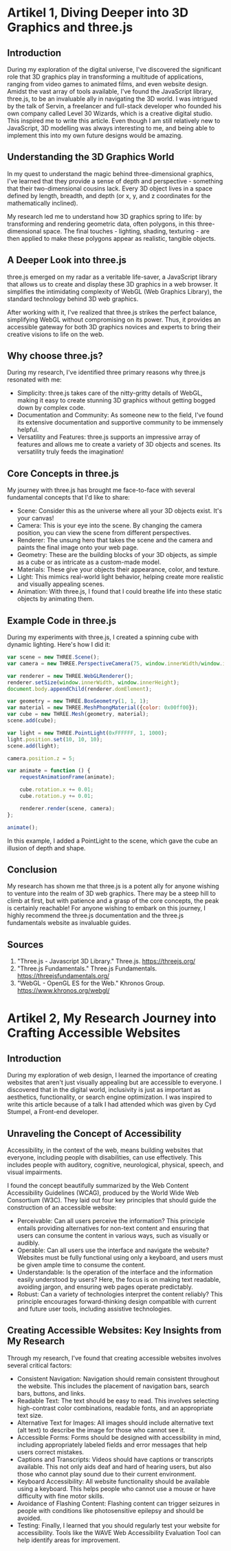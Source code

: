 # Artikel 1, Diving Deeper into 3D Graphics and three.js

## Introduction
During my exploration of the digital universe, I've discovered the significant role that 3D graphics play in transforming a multitude of applications, ranging from video games to animated films, and even website design. Amidst the vast array of tools available, I've found the JavaScript library, three.js, to be an invaluable ally in navigating the 3D world. I was intrigued by the talk of Servin, a freelancer and full-stack developer who founded his own company called Level 30 Wizards, which is a creative digital studio. This inspired me to write this article. Even though I am still relatively new to JavaScript, 3D modelling was always interesting to me, and being able to implement this into my own future designs would be amazing.

## Understanding the 3D Graphics World
In my quest to understand the magic behind three-dimensional graphics, I've learned that they provide a sense of depth and perspective - something that their two-dimensional cousins lack. Every 3D object lives in a space defined by length, breadth, and depth (or x, y, and z coordinates for the mathematically inclined).

My research led me to understand how 3D graphics spring to life: by transforming and rendering geometric data, often polygons, in this three-dimensional space. The final touches - lighting, shading, texturing - are then applied to make these polygons appear as realistic, tangible objects.

## A Deeper Look into three.js
three.js emerged on my radar as a veritable life-saver, a JavaScript library that allows us to create and display these 3D graphics in a web browser. It simplifies the intimidating complexity of WebGL (Web Graphics Library), the standard technology behind 3D web graphics.

After working with it, I've realized that three.js strikes the perfect balance, simplifying WebGL without compromising on its power. Thus, it provides an accessible gateway for both 3D graphics novices and experts to bring their creative visions to life on the web.

## Why choose three.js?
During my research, I've identified three primary reasons why three.js resonated with me:

- Simplicity: three.js takes care of the nitty-gritty details of WebGL, making it easy to create stunning 3D graphics without getting bogged down by complex code.
- Documentation and Community: As someone new to the field, I've found its extensive documentation and supportive community to be immensely helpful.
- Versatility and Features: three.js supports an impressive array of features and allows me to create a variety of 3D objects and scenes. Its versatility truly feeds the imagination!

## Core Concepts in three.js
My journey with three.js has brought me face-to-face with several fundamental concepts that I'd like to share:

- Scene: Consider this as the universe where all your 3D objects exist. It's your canvas!
- Camera: This is your eye into the scene. By changing the camera position, you can view the scene from different perspectives.
- Renderer: The unsung hero that takes the scene and the camera and paints the final image onto your web page.
- Geometry: These are the building blocks of your 3D objects, as simple as a cube or as intricate as a custom-made model.
- Materials: These give your objects their appearance, color, and texture.
- Light: This mimics real-world light behavior, helping create more realistic and visually appealing scenes.
- Animation: With three.js, I found that I could breathe life into these static objects by animating them.

## Example Code in three.js
During my experiments with three.js, I created a spinning cube with dynamic lighting. Here's how I did it:

```js
var scene = new THREE.Scene();
var camera = new THREE.PerspectiveCamera(75, window.innerWidth/window.innerHeight, 0.1, 1000);

var renderer = new THREE.WebGLRenderer();
renderer.setSize(window.innerWidth, window.innerHeight);
document.body.appendChild(renderer.domElement);

var geometry = new THREE.BoxGeometry(1, 1, 1);
var material = new THREE.MeshPhongMaterial({color: 0x00ff00});
var cube = new THREE.Mesh(geometry, material);
scene.add(cube);

var light = new THREE.PointLight(0xFFFFFF, 1, 1000);
light.position.set(10, 10, 10);
scene.add(light);

camera.position.z = 5;

var animate = function () {
    requestAnimationFrame(animate);

    cube.rotation.x += 0.01;
    cube.rotation.y += 0.01;

    renderer.render(scene, camera);
};

animate();
```

In this example, I added a PointLight to the scene, which gave the cube an illusion of depth and shape.

## Conclusion
My research has shown me that three.js is a potent ally for anyone wishing to venture into the realm of 3D web graphics. There may be a steep hill to climb at first, but with patience and a grasp of the core concepts, the peak is certainly reachable! For anyone wishing to embark on this journey, I highly recommend the three.js documentation and the three.js fundamentals website as invaluable guides.

## Sources
1. "Three.js - Javascript 3D Library." Three.js. https://threejs.org/
2. "Three.js Fundamentals." Three.js Fundamentals. https://threejsfundamentals.org/
3. "WebGL - OpenGL ES for the Web." Khronos Group. https://www.khronos.org/webgl/

# Artikel 2, My Research Journey into Crafting Accessible Websites

## Introduction
During my exploration of web design, I learned the importance of creating websites that aren't just visually appealing but are accessible to everyone. I discovered that in the digital world, inclusivity is just as important as aesthetics, functionality, or search engine optimization. I was inspired to write this article because of a talk I had attended which was given by Cyd Stumpel, a Front-end developer.

## Unraveling the Concept of Accessibility
Accessibility, in the context of the web, means building websites that everyone, including people with disabilities, can use effectively. This includes people with auditory, cognitive, neurological, physical, speech, and visual impairments.

I found the concept beautifully summarized by the Web Content Accessibility Guidelines (WCAG), produced by the World Wide Web Consortium (W3C). They laid out four key principles that should guide the construction of an accessible website:

- Perceivable: Can all users perceive the information? This principle entails providing alternatives for non-text content and ensuring that users can consume the content in various ways, such as visually or audibly.
- Operable: Can all users use the interface and navigate the website? Websites must be fully functional using only a keyboard, and users must be given ample time to consume the content.
- Understandable: Is the operation of the interface and the information easily understood by users? Here, the focus is on making text readable, avoiding jargon, and ensuring web pages operate predictably.
- Robust: Can a variety of technologies interpret the content reliably? This principle encourages forward-thinking design compatible with current and future user tools, including assistive technologies.

## Creating Accessible Websites: Key Insights from My Research
Through my research, I've found that creating accessible websites involves several critical factors:

- Consistent Navigation: Navigation should remain consistent throughout the website. This includes the placement of navigation bars, search bars, buttons, and links.
- Readable Text: The text should be easy to read. This involves selecting high-contrast color combinations, readable fonts, and an appropriate text size.
- Alternative Text for Images: All images should include alternative text (alt text) to describe the image for those who cannot see it.
- Accessible Forms: Forms should be designed with accessibility in mind, including appropriately labeled fields and error messages that help users correct mistakes.
- Captions and Transcripts: Videos should have captions or transcripts available. This not only aids deaf and hard of hearing users, but also those who cannot play sound due to their current environment.
- Keyboard Accessibility: All website functionality should be available using a keyboard. This helps people who cannot use a mouse or have difficulty with fine motor skills.
- Avoidance of Flashing Content: Flashing content can trigger seizures in people with conditions like photosensitive epilepsy and should be avoided.
- Testing: Finally, I learned that you should regularly test your website for accessibility. Tools like the WAVE Web Accessibility Evaluation Tool can help identify areas for improvement.
